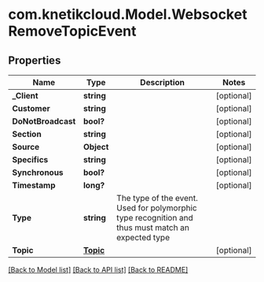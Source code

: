 # com.knetikcloud.Model.WebsocketRemoveTopicEvent
## Properties

Name | Type | Description | Notes
------------ | ------------- | ------------- | -------------
**_Client** | **string** |  | [optional] 
**Customer** | **string** |  | [optional] 
**DoNotBroadcast** | **bool?** |  | [optional] 
**Section** | **string** |  | [optional] 
**Source** | **Object** |  | [optional] 
**Specifics** | **string** |  | [optional] 
**Synchronous** | **bool?** |  | [optional] 
**Timestamp** | **long?** |  | [optional] 
**Type** | **string** | The type of the event. Used for polymorphic type recognition and thus must match an expected type | 
**Topic** | [**Topic**](Topic.md) |  | [optional] 

[[Back to Model list]](../README.md#documentation-for-models) [[Back to API list]](../README.md#documentation-for-api-endpoints) [[Back to README]](../README.md)

